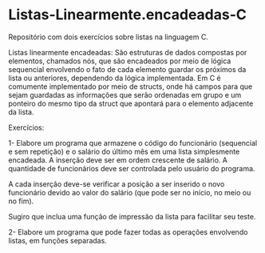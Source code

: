 # Listas-Linearmente.encadeadas-C
Repositório com dois exercícios sobre listas na linguagem C.

Listas linearmente encadeadas:
  São estruturas de dados compostas por elementos, chamados nós, que são encadeados por meio de lógica sequencial envolvendo o fato de cada elemento guardar os próximos da lista ou anteriores, dependendo da lógica implementada. Em C é comumente implementado por meio de structs, onde há campos para que sejam guardadas as informações que serão ordenadas em grupo e um ponteiro do mesmo tipo da struct que apontará para o elemento adjacente da lista.

Exercícios: 

1-  Elabore um programa que armazene o código do funcionário (sequencial e sem repetição) e o salário do último mês em uma lista simplesmente encadeada. A inserção deve ser em ordem crescente de salário. A quantidade de funcionários deve ser controlada pelo usuário do programa.

A cada inserção deve-se verificar a posição a ser inserido o novo funcionário devido ao valor do salário (que pode ser no início, no meio ou no fim).

Sugiro que inclua uma função de impressão da lista para facilitar seu teste.


2-  Elabore um programa que pode fazer todas as operações envolvendo listas, em funções separadas.
